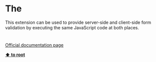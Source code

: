 # The 




<div class="phpcode"><span class="html">
This extension can be used to provide server-side and client-side form validation by executing the same JavaScript code at both places.</span>
</div>
  

#

[Official documentation page](https://www.php.net/manual/en/class.v8js.php)

**[⬆ to root](/)**